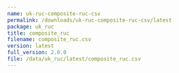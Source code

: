 ```yaml
---
name: uk-ruc-composite-ruc-csv
permalink: /downloads/uk-ruc-composite-ruc-csv/latest
package: uk_ruc
title: composite_ruc
filename: composite_ruc.csv
version: latest
full_version: 2.0.0
file: /data/uk_ruc/latest/composite_ruc.csv
---
```

